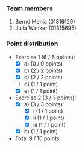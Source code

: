 ### Team members
1. Bernd Menia  (01316129)
2. Julia Wanker (01315695) 

### Point distribution
- Exercise 1 (6 / 6 points):
  - [x] a) (0 / 0 points)
  - [x] b) (2 / 2 points)
  - [x] c) (2 / 2 points)
  - [ ] d) (1 / 1 point)
  - [x] e) (1 / 1 point)
  
- Exercise 2 (3 / 3 points):
  - [x] a)    (3 / 3 points):
    - [x] i   (1 / 1 point)
    - [x] ii  (1 / 1 point)
    - [x] iii (1 / 1 point)
    
  - [x] b) (1 / 1 point)
 
- Total 9 / 10 points

